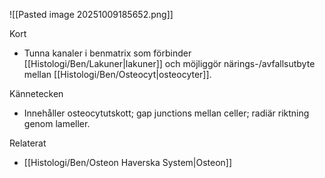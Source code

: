 ![[Pasted image 20251009185652.png]]

Kort
- Tunna kanaler i benmatrix som förbinder [[Histologi/Ben/Lakuner|lakuner]] och möjliggör närings-/avfallsutbyte mellan [[Histologi/Ben/Osteocyt|osteocyter]].

Kännetecken
- Innehåller osteocytutskott; gap junctions mellan celler; radiär riktning genom lameller.

Relaterat
- [[Histologi/Ben/Osteon Haverska System|Osteon]]


